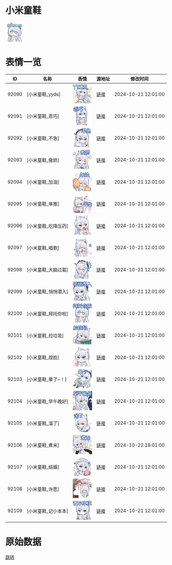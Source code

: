 # 小米童鞋

<img src="./cover.png" height="60" alt="cover" />

# 表情一览

|ID|名称|表情|源地址|修改时间|
|----|----|----|----|----|
|92090|[小米童鞋_yyds]|<img src="./pic/092090_%5B小米童鞋_yyds%5D.png" height="60" alt="yyds"/>|[链接](https://i0.hdslb.com/bfs/garb/7c1af2d8d30d9dda5247197d838f0fc6aa8b4a16.png)|2024-10-21 12:01:00|
|92091|[小米童鞋_乖巧]|<img src="./pic/092091_%5B小米童鞋_乖巧%5D.png" height="60" alt="乖巧"/>|[链接](https://i0.hdslb.com/bfs/garb/d44d8766c0d65934c6f3128ffa491c72a7d614f8.png)|2024-10-21 12:01:00|
|92092|[小米童鞋_不急]|<img src="./pic/092092_%5B小米童鞋_不急%5D.png" height="60" alt="不急"/>|[链接](https://i0.hdslb.com/bfs/garb/b5513a0a2c1d1df3b17ae84a15792d36c030b9d3.png)|2024-10-21 12:01:00|
|92093|[小米童鞋_傲娇]|<img src="./pic/092093_%5B小米童鞋_傲娇%5D.png" height="60" alt="傲娇"/>|[链接](https://i0.hdslb.com/bfs/garb/70e544d79a6239e6515226366912b549bc50dcc8.png)|2024-10-21 12:01:00|
|92094|[小米童鞋_加油]|<img src="./pic/092094_%5B小米童鞋_加油%5D.png" height="60" alt="加油"/>|[链接](https://i0.hdslb.com/bfs/garb/3da95c7ba96e935044357dadaf2b4c2906f07b63.png)|2024-10-21 12:01:00|
|92095|[小米童鞋_单推]|<img src="./pic/092095_%5B小米童鞋_单推%5D.png" height="60" alt="单推"/>|[链接](https://i0.hdslb.com/bfs/garb/ea77702ed20cd008e7f5f57b918128b69f6e615d.png)|2024-10-21 12:01:00|
|92096|[小米童鞋_吃降压药]|<img src="./pic/092096_%5B小米童鞋_吃降压药%5D.png" height="60" alt="吃降压药"/>|[链接](https://i0.hdslb.com/bfs/garb/9e9f689eed60a9dcdc6761299c317fd14e3e81a5.png)|2024-10-21 12:01:00|
|92097|[小米童鞋_唱歌]|<img src="./pic/092097_%5B小米童鞋_唱歌%5D.png" height="60" alt="唱歌"/>|[链接](https://i0.hdslb.com/bfs/garb/e59893f1d0bb26e593978c4ac03f1426922992d0.png)|2024-10-21 12:01:00|
|92098|[小米童鞋_大脑过载]|<img src="./pic/092098_%5B小米童鞋_大脑过载%5D.png" height="60" alt="大脑过载"/>|[链接](https://i0.hdslb.com/bfs/garb/68e67343545b2450c16e4d0fea1dd2494ce6a6b3.png)|2024-10-21 12:01:00|
|92099|[小米童鞋_悄悄潜入]|<img src="./pic/092099_%5B小米童鞋_悄悄潜入%5D.png" height="60" alt="悄悄潜入"/>|[链接](https://i0.hdslb.com/bfs/garb/ff8894920486ed0bdcc5e31ffd8d7f73a16d1156.png)|2024-10-21 12:01:00|
|92100|[小米童鞋_拜托你啦]|<img src="./pic/092100_%5B小米童鞋_拜托你啦%5D.png" height="60" alt="拜托你啦"/>|[链接](https://i0.hdslb.com/bfs/garb/5af56f326cbbd542f1b43d74e38c06404800955e.png)|2024-10-21 12:01:00|
|92101|[小米童鞋_捡垃圾]|<img src="./pic/092101_%5B小米童鞋_捡垃圾%5D.png" height="60" alt="捡垃圾"/>|[链接](https://i0.hdslb.com/bfs/garb/2a2c04c86f34ee7e46873377f08ab2a9d7f06fe2.png)|2024-10-21 12:01:00|
|92102|[小米童鞋_捏脸]|<img src="./pic/092102_%5B小米童鞋_捏脸%5D.png" height="60" alt="捏脸"/>|[链接](https://i0.hdslb.com/bfs/garb/ec36971438d9a615778e076c26229809fdce3229.png)|2024-10-21 12:01:00|
|92103|[小米童鞋_晕了~！]|<img src="./pic/092103_%5B小米童鞋_晕了~！%5D.png" height="60" alt="晕了~！"/>|[链接](https://i0.hdslb.com/bfs/garb/10b987856b9bf7826494c181d4914b42ab50b1c2.png)|2024-10-21 12:01:00|
|92104|[小米童鞋_早午晚好]|<img src="./pic/092104_%5B小米童鞋_早午晚好%5D.png" height="60" alt="早午晚好"/>|[链接](https://i0.hdslb.com/bfs/garb/4d6dc92dc40ccc500765e6a5fbd239ba15562aa6.png)|2024-10-21 12:01:00|
|92105|[小米童鞋_溜了]|<img src="./pic/092105_%5B小米童鞋_溜了%5D.png" height="60" alt="溜了"/>|[链接](https://i0.hdslb.com/bfs/garb/82416d164f0bbbbee1c831e46533e3a58cbcc00b.png)|2024-10-21 12:01:00|
|92106|[小米童鞋_煮米]|<img src="./pic/092106_%5B小米童鞋_煮米%5D.png" height="60" alt="煮米"/>|[链接](https://i0.hdslb.com/bfs/garb/a7145720f2c2128e8edc1d8e23f8ce4518b96e52.png)|2024-10-22 18:01:00|
|92107|[小米童鞋_结婚]|<img src="./pic/092107_%5B小米童鞋_结婚%5D.png" height="60" alt="结婚"/>|[链接](https://i0.hdslb.com/bfs/garb/ce41c4acdd06d9f787ae39c8c18b60e04e55315e.png)|2024-10-21 12:01:00|
|92108|[小米童鞋_许愿]|<img src="./pic/092108_%5B小米童鞋_许愿%5D.png" height="60" alt="许愿"/>|[链接](https://i0.hdslb.com/bfs/garb/fb5546bd0a7fc67f3aecc2eb71892c85925de2a2.png)|2024-10-21 12:01:00|
|92109|[小米童鞋_记小本本]|<img src="./pic/092109_%5B小米童鞋_记小本本%5D.png" height="60" alt="记小本本"/>|[链接](https://i0.hdslb.com/bfs/garb/d08c020235dd945ee764f0c230d268bff437ae4f.png)|2024-10-21 12:01:00|

# 原始数据

[跳转](./raw.json)

